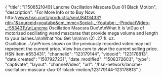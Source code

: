 {
    "title": "[1508521049] Lancme Oscillation Mascara Duo  01 Black Motion",
    "description": "For More Info or to Buy Now: http:\/\/www.hsn.com\/products\/seo\/8413433?rdr=1&sourceid=youtube&cm_mmc=Social-_-Youtube-_-ProductVideo-_-553431\r\nLancme Oscillation Mascara Duo\n\nWhat It Is \nDuo of motorized oscillating wand mascaras that provide mega volume and length to your lashes.\n\nWhat You Get \n\n\n\n    (2) .27 fl. oz. Oscillation...\r\nPrices shown on the previously recorded video may not represent the current price.  View hsn.com to view the current selling price. HSN Item #553431",
    "channelid": "123179144",
    "videoid": "123178813",
    "date_created": "1507927231",
    "date_modified": "1508372603",
    "type": "captivate",
    "layout": "channelVideo",
    "url": "\/hsn-network\/lancme-oscillation-mascara-duo-01-black-motion\/123179144-123178813"
}